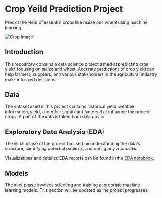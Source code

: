 # Crop Yeild Prediction Project

Predict the yield of essential crops like maize and wheat using machine learning.

![Crop Image](https://images.nationalgeographic.org/image/upload/t_edhub_resource_key_image/v1638892233/EducationHub/photos/crops-growing-in-thailand.jpg)


## Introduction

This repository contains a data science project aimed at predicting crop yield, focusing on maize and wheat. Accurate predictions of crop yield can help farmers, suppliers, and various stakeholders in the agricultural industry make informed decisions.

## Data

The dataset used in this project contains historical yield, weather information, yield, and other significant factors that influence the price of crops. A part of the data is taken from data.gov.in

## Exploratory Data Analysis (EDA)

The initial phase of the project focused on understanding the data's structure, identifying potential patterns, and noting any anomalies.

Visualizations and detailed EDA reports can be found in the [EDA notebook](./DataSets/EDA.ipynb).

## Models

The next phase involves selecting and training appropriate machine learning models. This section will be updated as the project progresses.

